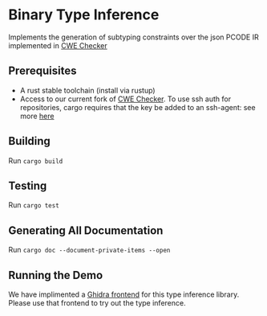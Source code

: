 # Binary Type Inference 

Implements the generation of subtyping constraints over the json PCODE IR implemented in [CWE Checker](https://github.com/fkie-cad/cwe_checker)

## Prerequisites
* A rust stable toolchain (install via rustup)
* Access to our current fork of [CWE Checker](https://github.com/trailofbits/cwe_checker). To use ssh auth for repositories, cargo requires that 
the key be added to an ssh-agent: see more [here](https://doc.rust-lang.org/cargo/appendix/git-authentication.html)

## Building

Run `cargo build`

## Testing

Run `cargo test`

## Generating All Documentation

Run `cargo doc --document-private-items --open`

## Running the Demo

We have implimented a [Ghidra frontend](https://github.com/trailofbits/BTIGhidra) for this type inference library. Please use that frontend to try 
out the type inference.